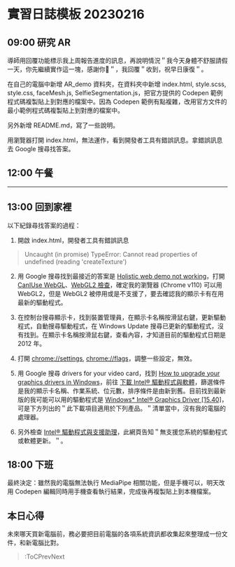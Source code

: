 # 實習日誌模板 20230216

## 09:00 研究 AR

導師用回覆功能標示我上周報告進度的訊息，再說明情況＂我今天身體不舒服請假一天，你先繼續實作這一塊，感謝你🙏＂，我回覆＂收到，祝早日康復＂。

在自己的電腦中新增 AR_demo 資料夾，在資料夾中新增 index.html, style.scss, style.css, faceMesh.js, SelfieSegmentation.js，把官方提供的 Codepen 範例程式碼複製貼上到對應的檔案中。因為 Codepen 範例有點複雜，改用官方文件的最小範例程式碼複製貼上到對應的檔案中。

另外新增 README.md，寫了一些說明。

用瀏覽器打開 index.html，無法運作，看到開發者工具有錯誤訊息。拿錯誤訊息去 Google 搜尋找答案。

## 12:00 午餐

---

## 13:00 回到家裡

以下紀錄尋找答案的過程：

1. 開啟 index.html，開發者工具有錯誤訊息

> Uncaught (in promise) TypeError: Cannot read properties of undefined (reading 'createTexture')

2. 用 Google 搜尋找到最接近的答案是 [Holistic web demo not working](https://github.com/google/mediapipe/issues/1735)，打開 [CanIUse WebGL](https://caniuse.com/webgl2)、[WebGL2 檢查](https://get.webgl.org/webgl2/)，確定我的瀏覽器 (Chrome v110) 可以用 WebGL2，但是 WebGL2 被停用或是不支援了，要去確認我的顯示卡有在用最新的驅動程式。

3. 在控制台搜尋顯示卡，找到裝置管理員，在顯示卡名稱按滑鼠右鍵，更新驅動程式，自動搜尋驅動程式，在 Windows Update 搜尋已更新的驅動程式，沒有找到。在顯示卡名稱按滑鼠右鍵，查看內容，才知道目前的驅動程式日期是 2012 年。

4. 打開 [chrome://settings](chrome://settings), [chrome://flags](chrome://flags)，調整一些設定，無效。

5. 用 Google 搜尋 drivers for your video card，找到 [How to upgrade your graphics drivers in Windows](http://www.algodoo.com/update-drivers/)，前往 [下載 Intel® 驅動程式與軟體](https://www.intel.com.tw/content/www/tw/zh/download-center/home.html)，篩選條件是我的顯示卡名稱、作業系統、位元數，排序條件是由新到舊。目前找到最新版的我可能可以用的驅動程式是 [Windows* Intel® Graphics Driver [15.40]](https://www.intel.com.tw/content/www/tw/zh/download/18369/intel-graphics-driver-for-windows-15-40.html)，可是下方列出的＂此下載項目適用於下列產品。＂清單當中，沒有我的電腦的處理器。

6. 另外檢查 [Intel® 驅動程式與支援助理](https://www.intel.com.tw/content/www/tw/zh/support/intel-driver-support-assistant.html)，此網頁告知＂無支援您系統的驅動程式或軟體更新。＂。

## 18:00 下班

最終決定：雖然我的電腦無法執行 MediaPipe 相關功能，但是手機可以，明天改用 Codepen 編輯同時用手機查看執行結果，完成後再複製貼上到本機檔案。

## 本日心得

未來哪天買新電腦前，務必要把目前電腦的各項系統資訊都收集起來整理成一份文件，和新電腦比對。

> :ToCPrevNext